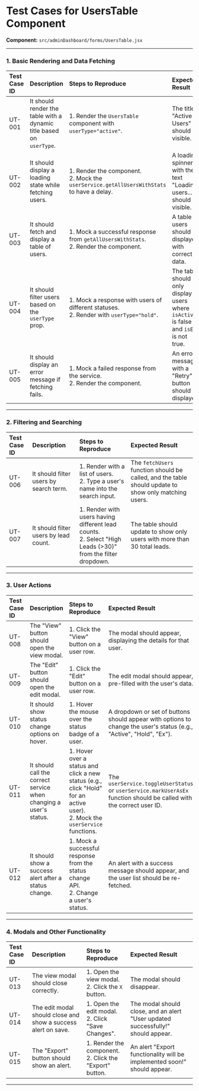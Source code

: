 
# Test Cases for UsersTable Component

**Component:** `src/adminDashboard/forms/UsersTable.jsx`

---

### 1. Basic Rendering and Data Fetching

| Test Case ID | Description | Steps to Reproduce | Expected Result |
| :--- | :--- | :--- | :--- |
| UT-001 | It should render the table with a dynamic title based on `userType`. | 1. Render the `UsersTable` component with `userType="active"`. | The title "Active Users" should be visible. |
| UT-002 | It should display a loading state while fetching users. | 1. Render the component. <br> 2. Mock the `userService.getAllUsersWithStats` to have a delay. | A loading spinner with the text "Loading users..." should be visible. |
| UT-003 | It should fetch and display a table of users. | 1. Mock a successful response from `getAllUsersWithStats`. <br> 2. Render the component. | A table of users should be displayed with correct data. |
| UT-004 | It should filter users based on the `userType` prop. | 1. Mock a response with users of different statuses. <br> 2. Render with `userType="hold"`. | The table should only display users where `isActive` is false and `isEx` is not true. |
| UT-005 | It should display an error message if fetching fails. | 1. Mock a failed response from the service. <br> 2. Render the component. | An error message with a "Retry" button should be displayed. |

---

### 2. Filtering and Searching

| Test Case ID | Description | Steps to Reproduce | Expected Result |
| :--- | :--- | :--- | :--- |
| UT-006 | It should filter users by search term. | 1. Render with a list of users. <br> 2. Type a user's name into the search input. | The `fetchUsers` function should be called, and the table should update to show only matching users. |
| UT-007 | It should filter users by lead count. | 1. Render with users having different lead counts. <br> 2. Select "High Leads (>30)" from the filter dropdown. | The table should update to show only users with more than 30 total leads. |

---

### 3. User Actions

| Test Case ID | Description | Steps to Reproduce | Expected Result |
| :--- | :--- | :--- | :--- |
| UT-008 | The "View" button should open the view modal. | 1. Click the "View" button on a user row. | The modal should appear, displaying the details for that user. |
| UT-009 | The "Edit" button should open the edit modal. | 1. Click the "Edit" button on a user row. | The edit modal should appear, pre-filled with the user's data. |
| UT-010 | It should show status change options on hover. | 1. Hover the mouse over the status badge of a user. | A dropdown or set of buttons should appear with options to change the user's status (e.g., "Active", "Hold", "Ex"). |
| UT-011 | It should call the correct service when changing a user's status. | 1. Hover over a status and click a new status (e.g., click "Hold" for an active user). <br> 2. Mock the `userService` functions. | The `userService.toggleUserStatus` or `userService.markUserAsEx` function should be called with the correct user ID. |
| UT-012 | It should show a success alert after a status change. | 1. Mock a successful response from the status change API. <br> 2. Change a user's status. | An alert with a success message should appear, and the user list should be re-fetched. |

---

### 4. Modals and Other Functionality

| Test Case ID | Description | Steps to Reproduce | Expected Result |
| :--- | :--- | :--- | :--- |
| UT-013 | The view modal should close correctly. | 1. Open the view modal. <br> 2. Click the `X` button. | The modal should disappear. |
| UT-014 | The edit modal should close and show a success alert on save. | 1. Open the edit modal. <br> 2. Click "Save Changes". | The modal should close, and an alert "User updated successfully!" should appear. |
| UT-015 | The "Export" button should show an alert. | 1. Render the component. <br> 2. Click the "Export" button. | An alert "Export functionality will be implemented soon!" should appear. |

---
